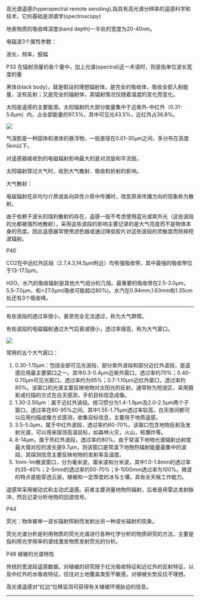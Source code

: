 高光谱遥感(hyperspectral remote sensting),指具有高光谱分辨率的遥感科学和技术，它的基础是测谱学(spectroscopy)

地表物质的吸收峰深度(band depth)一半处的宽度为20-40nm。

电磁波3个属性参数：

波长，频率，振幅

P33	在辐射测量的各个量中，加上光谱(spectral)这一术语时，则是指单位波长宽度的量

黑体(black body)，就是假设的理想辐射体，是完全的吸收体，吸收全部入射能量，没有反射；又是完全的辐射体，其辐射情况仅随着温度的变化而变化。

太阳是遥感的主要能源。太阳辐射的大部分能量集中于近紫外-中红外（0.31-5.6μm）内，占全部能量的97.5%，其中可见光43.5%，近红外占36.8%。

![](http://img5.douban.com/view/photo/photo/public/p2197302007.jpg)

气溶胶是一种固体和液体的悬浮物，一般直径在0.01-30μm之间，多分布在高度5km以下。

对遥感器接收到的电磁辐射影响最大的是对流层和平流层。

太阳辐射穿过大气时，收到大气散射、吸收和折射的影响。

大气散射：

电磁辐射在非均匀介质或各向异性介质中传播时，改变原来传播方向的现象称为散射。

由于依赖于波长的瑞利散射的存在，遥感一般不考虑使用蓝光或紫外光（这些波段的光都被强烈地散射），采用这些波段的影响主要记录的是大气亮度而不是物体本身的亮度。因此遥感器常使用滤色器或通过降低胶片对这些波段的灵敏度而除掉短波辐射。

P40 

CO2在中远红外区段（2.7,4.3,14.5μm附近）均有强吸收带，其中最强的吸收带位于13-17.5μm。

H2O，水汽的吸收辐射是其他大气组分的几倍。最重要的吸收带在2.5-3.0μm，5.5-7.0μm，和>27.0μm(吸收可能超过80%)。水汽在0.94mm,1.63mm和1.35cm处还有3个吸收峰。


---

有些波段的透过率很小，甚至完全无法透过，称为大气屏障。

有些波段的电磁辐射通过大气后衰减很小，透过率很高，称为大气窗口。

![](http://img3.douban.com/view/photo/photo/public/p2197307345.jpg)

常用的五个大气窗口：

1. 0.30-1.15μm：包括全部可见光波段、部分紫外波段和部分近红外波段，是遥感应用最主要窗口之一。其中0.3-0.4μm近紫外窗口，透过率约70%；0.40-0.70μm可见光窗口，透过率约为95%；0.7-1.10μm近红外窗口，透过率约80%。该窗口的光谱主要反映地物对太阳光的反射，通常称为短波区，采用摄影或扫描的方式在白天感测，手机目标信息成像。
2. 1.30-2.50μm：属于近红外波段。按习惯分为1.4-1.9μm及2.0-2.5μm两个子窗口，透过率在60-95%之间。其中1.55-1.75μm透过率较高，白天夜间都可以应用扫描成像方式感测，收集目标信息，主要用于地质遥感。
3. 3.5-5.0μm，属于中红外波段，透过率约60-70%。该窗口包含地物反射及发射光谱，可以用来探测高温目标，如森林火灾，火山，核爆炸等。
4. 8-14μm，属于热红外波段，透过率约80%。由于常温下地物光谱辐射出射度最大值对应的波长是9.7μm，则该窗口是常温下地物热辐射能量最集中的波段，其探测信息主要反映地物的发射率及温度。
5. 1mm-1m微波窗口，分为毫米波，厘米波和分米波，其中1.0-1.8mm的透过率约35-40%；2-5mm的透过率约50-70%；8-1000mm透过率为100%。微波的特点是能穿透云层，植被和一定厚度的冰与土壤，具有全天候工作能力。

遥感常采用被动式和主动式遥感。前者主要测量地物热辐射，后者是用雷达发射脉冲，然后记录分析地物的回波信号。

P44

荧光：物体被单一波长辐射照射而发射出另一种波长辐射的现象。

荧光光谱分析是利用物质的荧光光谱进行各种化学分析的物质研究的方法，主要是指利用光学频率的谱线激发物质发射荧光的分析。

P48 植被的光谱特性

传统的宽波段遥感数据，对植被的研究限于红光吸收特征和近红外的反射特征，以及中红外的水吸收特征。往往对土地覆盖类型不敏感，对植被长势反应不理想。

高光谱遥感对“红边”位移监测可获得有关植被环境胁迫的信息。

---























